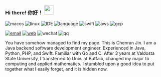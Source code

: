 ### Hi there! 你好！ <img src="https://raw.githubusercontent.com/MartinHeinz/MartinHeinz/master/wave.gif" width="30px">

![macos](https://img.shields.io/badge/macOS-000000?logo=Apple)
![linux](https://img.shields.io/badge/CentOS-262577?logo=Linux&logoColor=white)
![IDE](https://img.shields.io/badge/IntelliJ_IDEA-000000?logo=IntelliJIDEA)
![language](https://img.shields.io/badge/Java-007396?logo=Java)
![swift](https://img.shields.io/badge/SwiftUI-f05138?logo=Swift&logoColor=white)
![aws](https://img.shields.io/badge/AWS-232f3e?logo=AmazonAWS&logoColor=white)
![gcp](https://img.shields.io/badge/GCP-4285F4?logo=GoogleCloud&logoColor=white) 

[![email](https://img.shields.io/badge/email-hello@jin.cr-005ff9?logo=mail.Ru)](mailto:hello@jin.cr)
[![web](https://img.shields.io/badge/web-jin.cr-4285f4?logo=GoogleChrome&logoColor=white)](https://jin.cr)
![wechat](https://img.shields.io/badge/WeChat-chenran__j-07c160?logo=WeChat&logoColor=white)
![qq](https://img.shields.io/badge/QQ-964465647-eb1923?logo=TencentQQ&logoColor=white)

You have somehow managed to find my page. This is Chenran Jin. I am a Java backend software development engineer. Experienced in Java, Python, PHP, and Swift. Familiar with Go and C. After 3 years at Valdosta State University, I transferred to Univ. at Buffalo, changed my major to computing and applied mathematics. I stumbled upon a good idea to put together what I easily forget, and it is hidden now.
